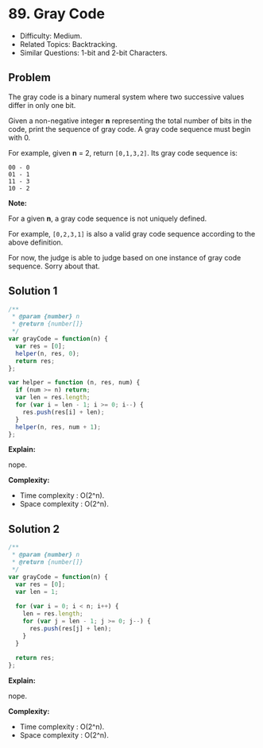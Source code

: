 # 89. Gray Code

- Difficulty: Medium.
- Related Topics: Backtracking.
- Similar Questions: 1-bit and 2-bit Characters.

## Problem

The gray code is a binary numeral system where two successive values differ in only one bit.

Given a non-negative integer **n** representing the total number of bits in the code, print the sequence of gray code. A gray code sequence must begin with 0.

For example, given **n** = 2, return ```[0,1,3,2]```. Its gray code sequence is:

```
00 - 0
01 - 1
11 - 3
10 - 2
```

**Note:**

For a given **n**, a gray code sequence is not uniquely defined.

For example, ```[0,2,3,1]``` is also a valid gray code sequence according to the above definition.

For now, the judge is able to judge based on one instance of gray code sequence. Sorry about that.

## Solution 1

```javascript
/**
 * @param {number} n
 * @return {number[]}
 */
var grayCode = function(n) {
  var res = [0];
  helper(n, res, 0);
  return res;
};

var helper = function (n, res, num) {
  if (num >= n) return;
  var len = res.length;
  for (var i = len - 1; i >= 0; i--) {
    res.push(res[i] + len);
  }
  helper(n, res, num + 1);
};
```

**Explain:**

nope.

**Complexity:**

* Time complexity : O(2^n).
* Space complexity : O(2^n).

## Solution 2

```javascript
/**
 * @param {number} n
 * @return {number[]}
 */
var grayCode = function(n) {
  var res = [0];
  var len = 1;
  
  for (var i = 0; i < n; i++) {
    len = res.length;
    for (var j = len - 1; j >= 0; j--) {
      res.push(res[j] + len);
    }
  }
  
  return res;
};

```

**Explain:**

nope.

**Complexity:**

* Time complexity : O(2^n).
* Space complexity : O(2^n).
